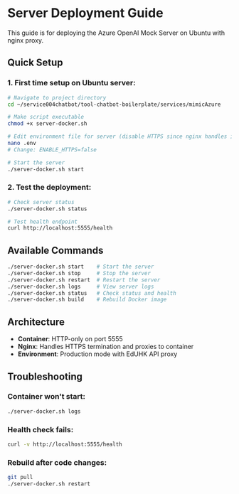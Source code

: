 # Server Deployment Guide

This guide is for deploying the Azure OpenAI Mock Server on Ubuntu with nginx proxy.

## Quick Setup

### 1. First time setup on Ubuntu server:

```bash
# Navigate to project directory
cd ~/service004chatbot/tool-chatbot-boilerplate/services/mimicAzure

# Make script executable
chmod +x server-docker.sh

# Edit environment file for server (disable HTTPS since nginx handles it)
nano .env
# Change: ENABLE_HTTPS=false

# Start the server
./server-docker.sh start
```

### 2. Test the deployment:

```bash
# Check server status
./server-docker.sh status

# Test health endpoint
curl http://localhost:5555/health
```

## Available Commands

```bash
./server-docker.sh start    # Start the server
./server-docker.sh stop     # Stop the server  
./server-docker.sh restart  # Restart the server
./server-docker.sh logs     # View server logs
./server-docker.sh status   # Check status and health
./server-docker.sh build    # Rebuild Docker image
```

## Architecture

- **Container**: HTTP-only on port 5555
- **Nginx**: Handles HTTPS termination and proxies to container
- **Environment**: Production mode with EdUHK API proxy

## Troubleshooting

### Container won't start:
```bash
./server-docker.sh logs
```

### Health check fails:
```bash
curl -v http://localhost:5555/health
```

### Rebuild after code changes:
```bash
git pull
./server-docker.sh restart
```
